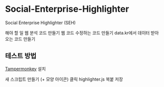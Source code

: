 # Social-Enterprise-Highlighter
Social Enterprise Highlighter (SEH)

해야 할 일
웹 분석 코드 만들기
웹 코드 수정하는 코드 만들기
data.kr에서 데이터 받아오는 코드 만들기

## 테스트 방법
[Tampermonkey](https://chrome.google.com/webstore/detail/tampermonkey/dhdgffkkebhmkfjojejmpbldmpobfkfo) 설치

새 스크립트 만들기 (+ 모양 아이콘) 클릭
highlighter.js 복붙
저장
